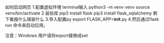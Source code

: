如何启动网页
1.配置虚拟环境
terminal输入
python3 -m venv venv
source venv/bin/activate
2.装些库
pip3 install flask
pip3 install flask_sqlalchemy
剩下看报什么错装什么
3.导入配置py
export FLASK_APP=__init__.py
4.然后通过flask run 命令来启动应用。

注意：Windows 用户请将export替换成set